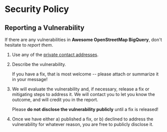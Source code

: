 # Security Policy

## Reporting a Vulnerability

If there are any vulnerabilities in **Awesome OpenStreetMap BigQuery**, don't hesitate to _report them_.

1. Use any of the [private contact addresses](https://github.com/allenday/awesome-openstreetmap-bigquery#support).
2. Describe the vulnerability.

   If you have a fix, that is most welcome -- please attach or summarize it in your message!

3. We will evaluate the vulnerability and, if necessary, release a fix or mitigating steps to address it. We will contact you to let you know the outcome, and will credit you in the report.

   Please **do not disclose the vulnerability publicly** until a fix is released!

4. Once we have either a) published a fix, or b) declined to address the vulnerability for whatever reason, you are free to publicly disclose it.

